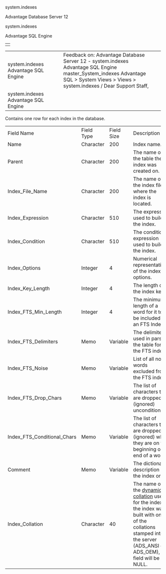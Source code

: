 system.indexes




Advantage Database Server 12  

system.indexes

Advantage SQL Engine

|  |
| --- |
|  |

|  |  |  |  |  |
| --- | --- | --- | --- | --- |
| system.indexes  Advantage SQL Engine |  |  | Feedback on: Advantage Database Server 12 - system.indexes Advantage SQL Engine master\_System\_indexes Advantage SQL > System Views > Views > system.indexes / Dear Support Staff, |  |
| system.indexes  Advantage SQL Engine |  |  |  |  |

Contains one row for each index in the database.

|  |  |  |  |
| --- | --- | --- | --- |
| Field Name | Field Type | Field Size | Description |
| Name | Character | 200 | Index name. |
| Parent | Character | 200 | The name of the table the index was created on. |
| Index\_File\_Name | Character | 200 | The name of the index file where the index is located. |
| Index\_Expression | Character | 510 | The expression used to build the index. |
| Index\_Condition | Character | 510 | The conditional expression used to build the index. |
| Index\_Options | Integer | 4 | Numerical representation of the index options. |
| Index\_Key\_Length | Integer | 4 | The length of the index key. |
| Index\_FTS\_Min\_Length | Integer | 4 | The minimum length of a word for it to be included in an FTS Index. |
| Index\_FTS\_Delimiters | Memo | Variable | The delimiters used in parsing the table for the FTS index. |
| Index\_FTS\_Noise | Memo | Variable | List of all noise words excluded from the FTS index. |
| Index\_FTS\_Drop\_Chars | Memo | Variable | The list of characters that are dropped (ignored) unconditionally. |
| Index\_FTS\_Conditional\_Chars | Memo | Variable | The list of characters that are dropped (ignored) when they are on the beginning or end of a word. |
| Comment | Memo | Variable | The dictionary description of the index order. |
| Index\_Collation | Character | 40 | The name of the [dynamic collation](master_collation_support.htm) used for the index. If the index was built with one of the collations stamped into the server (ADS\_ANSI or ADS\_OEM), this field will be NULL. |
